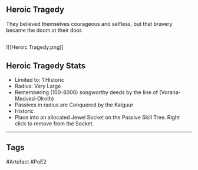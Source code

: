 ## Heroic Tragedy
They believed themselves courageous and selfless,
but that bravery became the doom at their door.
##
![[Heroic Tragedy.png]]
## Heroic Tragedy Stats
- Limited to: 1 Historic
- Radius: Very Large
- Remembering (100-8000) songworthy deeds by the line of (Vorana-Medved-Olroth)
- Passives in radius are Conquered by the Kalguur
- Historic
- Place into an allocated Jewel Socket on the Passive Skill Tree. Right click to remove from the Socket.


---
## Tags
#Artefact
#PoE2